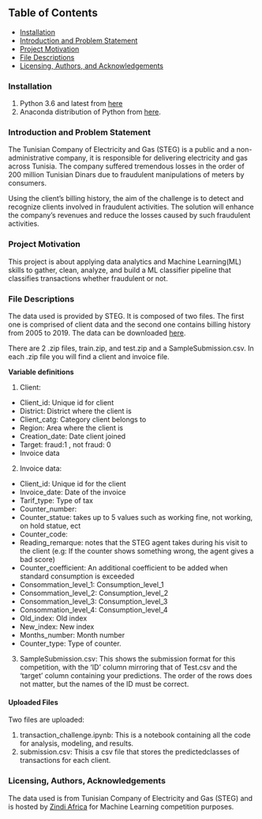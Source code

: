 ## Table of Contents
- [Installation](#install)
- [Introduction and Problem Statement](#intro)
- [Project Motivation](#motivate)
- [File Descriptions](#describe)
- [Licensing, Authors, and Acknowledgements](#acknowledge)

<a id='install'></a>
### Installation
1. Python 3.6 and latest from [here](https://www.python.org/downloads/)
2. Anaconda distribution of Python from [here](https://www.anaconda.com/blog/anaconda-distribution-2022-10#).<br>

<a id='intro'></a>
### Introduction and Problem Statement
The Tunisian Company of Electricity and Gas (STEG) is a public and a non-administrative company, it is responsible for delivering electricity and gas across Tunisia. The company suffered tremendous losses in the order of 200 million Tunisian Dinars due to fraudulent manipulations of meters by consumers.<br>

Using the client’s billing history, the aim of the challenge is to detect and recognize clients involved in fraudulent activities.
The solution will enhance the company’s revenues and reduce the losses caused by such fraudulent activities.<br>

<a id='motivate'></a>
### Project Motivation
This project is about applying data analytics and Machine Learning(ML) skills to gather, clean, analyze, and build a ML classifier pipeline that classifies transactions whether fraudulent or not.  

<a id='describe'></a>
### File Descriptions
The data used is provided by STEG. It is composed of two files. The first one is comprised of client data and the second one contains billing history from 2005 to 2019. The data can be downloaded [here](https://zindi.africa/competitions/fraud-detection-in-electricity-and-gas-consumption-challenge/data).<br>  

There are 2 .zip files, train.zip, and test.zip and a SampleSubmission.csv. In each .zip file you will find a client and invoice file.

__Variable definitions__

1. Client:

- Client_id: Unique id for client
- District: District where the client is
- Client_catg: Category client belongs to
- Region: Area where the client is
- Creation_date: Date client joined
- Target: fraud:1 , not fraud: 0
- Invoice data

2. Invoice data:

- Client_id: Unique id for the client
- Invoice_date: Date of the invoice
- Tarif_type: Type of tax
- Counter_number:
- Counter_statue: takes up to 5 values such as working fine, not working, on hold statue, ect
- Counter_code:
- Reading_remarque: notes that the STEG agent takes during his visit to the client (e.g: If the counter shows something wrong, the agent gives a bad score)
- Counter_coefficient: An additional coefficient to be added when standard consumption is exceeded
- Consommation_level_1: Consumption_level_1
- Consommation_level_2: Consumption_level_2
- Consommation_level_3: Consumption_level_3
- Consommation_level_4: Consumption_level_4
- Old_index: Old index
- New_index: New index
- Months_number: Month number
- Counter_type: Type of counter.<br>
3. SampleSubmission.csv: This shows the submission format for this competition, with the ‘ID’ column mirroring that of Test.csv and the ‘target’ column containing your predictions. The order of the rows does not matter, but the names of the ID must be correct.<br>

#### Uploaded Files
Two files are uploaded:
1. transaction_challenge.ipynb: This is a notebook containing all the code for analysis, modeling, and results.
2. submission.csv: Thisis a csv file that stores the predictedclasses of transactions for each client.<br>
<a id='acknowledge'></a>
### Licensing, Authors, Acknowledgements
The data used is from Tunisian Company of Electricity and Gas (STEG) and is hosted by [Zindi Africa](https://zindi.africa/) for Machine Learning competition purposes.